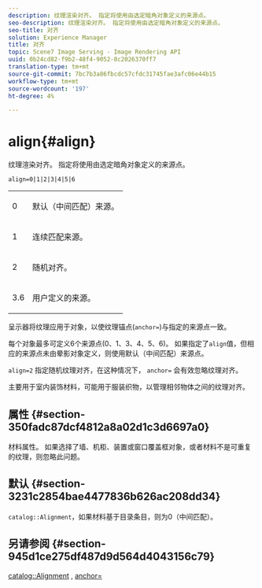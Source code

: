 ```yaml
---
description: 纹理渲染对齐。 指定将使用由选定暗角对象定义的来源点。
seo-description: 纹理渲染对齐。 指定将使用由选定暗角对象定义的来源点。
seo-title: 对齐
solution: Experience Manager
title: 对齐
topic: Scene7 Image Serving - Image Rendering API
uuid: 0b24cd82-f9b2-48f4-9052-8c2026370ff7
translation-type: tm+mt
source-git-commit: 7bc7b3a86fbcdc57cfdc31745fae3afc06e44b15
workflow-type: tm+mt
source-wordcount: '197'
ht-degree: 4%

---
```



# align{#align}

纹理渲染对齐。 指定将使用由选定暗角对象定义的来源点。

`align=0|1|2|3|4|5|6`

<table id="simpletable_D15233999E35488EB2F933BD72798E2F"> 
 <tr class="strow"> 
  <td class="stentry"> <p>0 </p></td> 
  <td class="stentry"> <p>默认（中间匹配）来源。 </p></td> 
 </tr> 
 <tr class="strow"> 
  <td class="stentry"> <p>1 </p></td> 
  <td class="stentry"> <p>连续匹配来源。 </p></td> 
 </tr> 
 <tr class="strow"> 
  <td class="stentry"> <p>2 </p></td> 
  <td class="stentry"> <p>随机对齐。 </p></td> 
 </tr> 
 <tr class="strow"> 
  <td class="stentry"> <p>3.6 </p></td> 
  <td class="stentry"> <p>用户定义的来源。 </p></td> 
 </tr> 
</table>

呈示器将纹理应用于对象，以使纹理锚点(`anchor=`)与指定的来源点一致。

每个对象最多可定义6个来源点(0、1、3、4、5、6)。 如果指定了`align`值，但相应的来源点未由晕影对象定义，则使用默认（中间匹配）来源点。

`align=2` 指定随机纹理对齐，在这种情况下， `anchor=` 会有效忽略纹理对齐。

主要用于室内装饰材料，可能用于服装织物，以管理相邻物体之间的纹理对齐。

## 属性 {#section-350fadc87dcf4812a8a02d1c3d6697a0}

材料属性。 如果选择了墙、机柜、装置或窗口覆盖框对象，或者材料不是可重复的纹理，则忽略此问题。

## 默认 {#section-3231c2854bae4477836b626ac208dd34}

`catalog::Alignment`，如果材料基于目录条目，则为0（中间匹配）。

## 另请参阅 {#section-945d1ce275df487d9d564d4043156c79}

[catalog::Alignment](../../../../../ir-api/material-cat/image-rendering-api-ref/c-ir-material-catalog/c-ir-material-data-reference/r-ir-alignment.md#reference-e52152e8dc244d0aa13b40c615d0f399) ,  [anchor=](../../../../../ir-api/http-protocol/image-rendering-api-ref/c-ir-http-protocol-ref/c-ir-http-protocol-command-reference/r-ir-http-anchor.md#reference-d53923d785c9442997dc7f2199524c26)
